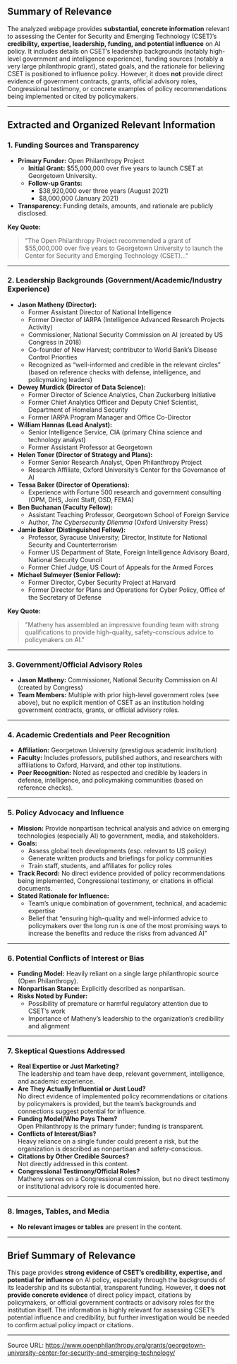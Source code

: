 ## Summary of Relevance

The analyzed webpage provides **substantial, concrete information** relevant to assessing the Center for Security and Emerging Technology (CSET)’s **credibility, expertise, leadership, funding, and potential influence** on AI policy. It includes details on CSET’s leadership backgrounds (notably high-level government and intelligence experience), funding sources (notably a very large philanthropic grant), stated goals, and the rationale for believing CSET is positioned to influence policy. However, it does **not** provide direct evidence of government contracts, grants, official advisory roles, Congressional testimony, or concrete examples of policy recommendations being implemented or cited by policymakers.

---

## Extracted and Organized Relevant Information

### 1. Funding Sources and Transparency

- **Primary Funder:** Open Philanthropy Project
    - **Initial Grant:** $55,000,000 over five years to launch CSET at Georgetown University.
    - **Follow-up Grants:** 
        - $38,920,000 over three years (August 2021)
        - $8,000,000 (January 2021)
- **Transparency:** Funding details, amounts, and rationale are publicly disclosed.

**Key Quote:**  
> "The Open Philanthropy Project recommended a grant of $55,000,000 over five years to Georgetown University to launch the Center for Security and Emerging Technology (CSET)..."

---

### 2. Leadership Backgrounds (Government/Academic/Industry Experience)

- **Jason Matheny (Director):**
    - Former Assistant Director of National Intelligence
    - Former Director of IARPA (Intelligence Advanced Research Projects Activity)
    - Commissioner, National Security Commission on AI (created by US Congress in 2018)
    - Co-founder of New Harvest; contributor to World Bank’s Disease Control Priorities
    - Recognized as “well-informed and credible in the relevant circles” (based on reference checks with defense, intelligence, and policymaking leaders)
- **Dewey Murdick (Director of Data Science):**
    - Former Director of Science Analytics, Chan Zuckerberg Initiative
    - Former Chief Analytics Officer and Deputy Chief Scientist, Department of Homeland Security
    - Former IARPA Program Manager and Office Co-Director
- **William Hannas (Lead Analyst):**
    - Senior Intelligence Service, CIA (primary China science and technology analyst)
    - Former Assistant Professor at Georgetown
- **Helen Toner (Director of Strategy and Plans):**
    - Former Senior Research Analyst, Open Philanthropy Project
    - Research Affiliate, Oxford University’s Center for the Governance of AI
- **Tessa Baker (Director of Operations):**
    - Experience with Fortune 500 research and government consulting (OPM, DHS, Joint Staff, OSD, FEMA)
- **Ben Buchanan (Faculty Fellow):**
    - Assistant Teaching Professor, Georgetown School of Foreign Service
    - Author, _The Cybersecurity Dilemma_ (Oxford University Press)
- **Jamie Baker (Distinguished Fellow):**
    - Professor, Syracuse University; Director, Institute for National Security and Counterterrorism
    - Former US Department of State, Foreign Intelligence Advisory Board, National Security Council
    - Former Chief Judge, US Court of Appeals for the Armed Forces
- **Michael Sulmeyer (Senior Fellow):**
    - Former Director, Cyber Security Project at Harvard
    - Former Director for Plans and Operations for Cyber Policy, Office of the Secretary of Defense

**Key Quote:**  
> "Matheny has assembled an impressive founding team with strong qualifications to provide high-quality, safety-conscious advice to policymakers on AI."

---

### 3. Government/Official Advisory Roles

- **Jason Matheny:** Commissioner, National Security Commission on AI (created by Congress)
- **Team Members:** Multiple with prior high-level government roles (see above), but no explicit mention of CSET as an institution holding government contracts, grants, or official advisory roles.

---

### 4. Academic Credentials and Peer Recognition

- **Affiliation:** Georgetown University (prestigious academic institution)
- **Faculty:** Includes professors, published authors, and researchers with affiliations to Oxford, Harvard, and other top institutions.
- **Peer Recognition:** Noted as respected and credible by leaders in defense, intelligence, and policymaking communities (based on reference checks).

---

### 5. Policy Advocacy and Influence

- **Mission:** Provide nonpartisan technical analysis and advice on emerging technologies (especially AI) to government, media, and stakeholders.
- **Goals:** 
    - Assess global tech developments (esp. relevant to US policy)
    - Generate written products and briefings for policy communities
    - Train staff, students, and affiliates for policy roles
- **Track Record:** No direct evidence provided of policy recommendations being implemented, Congressional testimony, or citations in official documents.
- **Stated Rationale for Influence:** 
    - Team’s unique combination of government, technical, and academic expertise
    - Belief that “ensuring high-quality and well-informed advice to policymakers over the long run is one of the most promising ways to increase the benefits and reduce the risks from advanced AI”

---

### 6. Potential Conflicts of Interest or Bias

- **Funding Model:** Heavily reliant on a single large philanthropic source (Open Philanthropy).
- **Nonpartisan Stance:** Explicitly described as nonpartisan.
- **Risks Noted by Funder:** 
    - Possibility of premature or harmful regulatory attention due to CSET’s work
    - Importance of Matheny’s leadership to the organization’s credibility and alignment

---

### 7. Skeptical Questions Addressed

- **Real Expertise or Just Marketing?**  
  The leadership and team have deep, relevant government, intelligence, and academic experience.
- **Are They Actually Influential or Just Loud?**  
  No direct evidence of implemented policy recommendations or citations by policymakers is provided, but the team’s backgrounds and connections suggest potential for influence.
- **Funding Model/Who Pays Them?**  
  Open Philanthropy is the primary funder; funding is transparent.
- **Conflicts of Interest/Bias?**  
  Heavy reliance on a single funder could present a risk, but the organization is described as nonpartisan and safety-conscious.
- **Citations by Other Credible Sources?**  
  Not directly addressed in this content.
- **Congressional Testimony/Official Roles?**  
  Matheny serves on a Congressional commission, but no direct testimony or institutional advisory role is documented here.

---

### 8. Images, Tables, and Media

- **No relevant images or tables** are present in the content.

---

## Brief Summary of Relevance

This page provides **strong evidence of CSET’s credibility, expertise, and potential for influence** on AI policy, especially through the backgrounds of its leadership and its substantial, transparent funding. However, it **does not provide concrete evidence** of direct policy impact, citations by policymakers, or official government contracts or advisory roles for the institution itself. The information is highly relevant for assessing CSET’s potential influence and credibility, but further investigation would be needed to confirm actual policy impact or citations.

---

Source URL: https://www.openphilanthropy.org/grants/georgetown-university-center-for-security-and-emerging-technology/